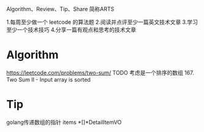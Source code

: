 
Algorithm、Review、Tip、Share 简称ARTS

1.每周至少做一个 leetcode 的算法题 2.阅读并点评至少一篇英文技术文章 3.学习至少一个技术技巧 4.分享一篇有观点和思考的技术文章

# Algorithm
https://leetcode.com/problems/two-sum/
TODO 考虑是一个排序的数组
167. Two Sum II - Input array is sorted

# Tip

golang传递数组的指针
items *[]*DetailItemVO
